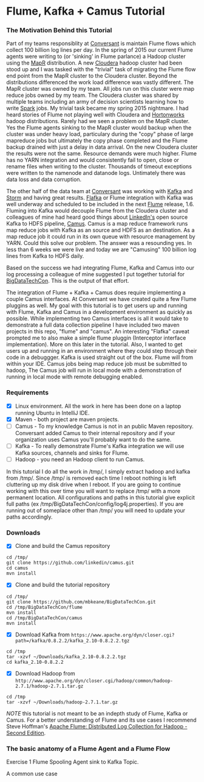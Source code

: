 # Flume, Kafka + Camus Tutorial

### The Motivation Behind this Tutorial
Part of my teams responsiblity at [Conversant](https://conversantmedia.com) is maintain Flume flows which collect 100 billion log lines per day.  In the spring of 2015 our current Flume agents were writing to (or 'sinking' in Flume parlance) a Hadoop cluster using the  [MapR](https://mapr.com) distribution.  A new [Cloudera](https://conversantmedia.comhttp://www.cloudera.com/content/www/en-us.html) hadoop cluster had been stood up and I was tasked with the "trivial" task of migrating the Flume flow end point from the MapR cluster to the Cloudera cluster.  Beyond the distributions differenced the work load difference was vastly different. The MapR cluster was owned by my team.  All jobs run on this cluster were map reduce jobs owned by my team.  The Cloudera cluster was shared by multiple teams including an army of decision scientists learning how to write [Spark](http://spark.apache.org) jobs.  My trivial task became my spring 2015 nightmare.  I had heard stories of Flume not playing well with Cloudera and [Hortonworks](http://hortonworks.com) hadoop distributions.  Rarely had we seen a problem on the MapR cluster.  Yes the Flume agents sinking to the MapR cluster would backup when the cluster was under heavy load, particulary during the "copy" phase of large mapreduce jobs but ultimately the copy phase completed and the Flume backup drained with just a delay in data arrival.  On the new Cloudera cluster the results were not the same.  Resource demands were much higher.  Flume has no YARN integration and would consistently fail to open, close or rename files when writing to the cluster.  Thousands of timeout exceptions were written to the namenode and datanode logs.  Untimately there was data loss and data corruption.

The other half of the data team at [Conversant](https://conversantmedia.com) was working with [Kafka](http://kafka.apache.org) and [Storm](http://storm.apache.org) and having great results.  [Flafka](http://blog.cloudera.com/blog/2014/11/flafka-apache-flume-meets-apache-kafka-for-event-processing) or Flume integration with Kafka was well underway and scheduled to be included in the next [Flume](http://flume.apache.org) release, 1.6.  Fluming into Kafka would decouple Flume from the Cloudera cluster and colleagues of mine had heard good things about [LinkedIn's](https://www.linkedin.com) open source Kafka to HDFS pipeline, [Camus](https://github.com/linkedin/camus).  Camus is a map reduce framework runs map reduce jobs with Kafka as an source and HDFS as an destination.  As a map reduce job it could run in its own queue with resource management by YARN.  Could this solve our problem.  The answer was a resounding yes.  In less than 6 weeks we were live and today we are "Camusing" 100 billion log lines from Kafka to HDFS daily.

Based on the success we had integrating Flume, Kafka and Camus into our log processing a colleague of mine suggested I put together tutorial for [BigDataTechCon](http://www.bigdatatechcon.com/).  This is the output of that effort.


The integration of Flume + Kafka + Camus does require implementing a couple Camus interfaces.  At Conversant we have created quite a few Flume pluggins as well.  My goal with this tutorial is to get users up and running with Flume, Kafka and Camus in a development environment as quickly as possible.  While implementing two Camus interfaces is all it would take to demonstrate a full data collection pipeline I have included two maven projects in this repo, "flume" and "camus".  An interesting "Flafka" caveat prompted me to also make a simple flume pluggin (Interceptor interface implementation).  More on this later in the tutorial. Also, I wanted to get users up and running in an environment where they could step through their code in a debuggger.  Kafka is used straight out of the box.  Flume will from within your IDE.  Camus jobs being map reduce job must be submitted to hadoop, The Camus job will run in local mode with a demonstration of running in local mode with remote debugging enabled.

### Requirements
- [x]  Linux environment.  All the work in here has been done on a laptop running Ubuntu in IntelliJ IDE.
- [x]  Maven - both project are maven projects.
- [ ]  Camus - To my knowledge Camus is not in an public Maven repository.  Conversant added Camus to their internal repository and if your organization uses Camus you'll probably want to do the same.
- [ ] Kafka - To really demonstrate Flume's Kafka integration we will use Kafka sources, channels and sinks for Flume.
- [ ] Hadoop - you need an Hadoop client to run Camus.

In this tutorial I do all the work in /tmp/,  I simply extract hadoop and kafka from /tmp/.  Since /tmp/ is removed each time I reboot nothing is left cluttering up my disk drive when I reboot.  If you are going to continue working with this over time you will want to replace /tmp/ with a more permanent location.  All configurations and paths in this tutorial give explicit full paths (ex /tmp/BigDataTechCon/config/log4j.properties).  If you are running out of someplace other than /tmp/ you  will need to update your paths accordingly.

### Downloads
- [x]  Clone and build the Camus repository
```
cd /tmp/
git clone https://github.com/linkedin/camus.git
cd camus
mvn install
```
- [x]  Clone and build the tutorial repository
```
cd /tmp/
git clone https://github.com/mbkeane/BigDataTechCon.git
cd /tmp/BigDataTechCon/flume
mvn install
cd /tmp/BigDataTechCon/camus
mvn install
```

- [x]  Download Kafka from  `https://www.apache.org/dyn/closer.cgi?path=/kafka/0.8.2.2/kafka_2.10-0.8.2.2.tgz`
```
cd /tmp
tar -xzvf ~/Downloads/kafka_2.10-0.8.2.2.tgz
cd kafka_2.10-0.8.2.2
```

- [x]  Download Hadoop from `http://www.apache.org/dyn/closer.cgi/hadoop/common/hadoop-2.7.1/hadoop-2.7.1.tar.gz`
```
cd /tmp
tar -xzvf ~/Downloads/hadoop-2.7.1.tar.gz
```

*NOTE* this tutorial is not meant to be an indepth study of Flume, Kafka or Camus.  For a better understanding of Flume and its use cases I recommend Steve Hoffman's [Apache Flume: Distributed Log Collection for Hadoop - Second Edition](http://www.amazon.com/Apache-Flume-Distributed-Collection-Hadoop/dp/1784392170/ref=sr_1_2?s=books&ie=UTF8&qid=1446338183&sr=1-2&keywords=flume).

### The basic anatomy of a Flume Agent and a Flume Flow


Exercise 1  Flume Spooling Agent sink to Kafka Topic.

A common use case
